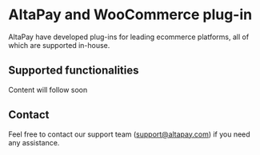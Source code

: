 # AltaPay and WooCommerce plug-in
AltaPay have developed plug-ins for leading ecommerce platforms, all of which are supported in-house. 


## Supported functionalities
Content will follow soon 

## Contact
Feel free to contact our support team (support@altapay.com) if you need any assistance.
